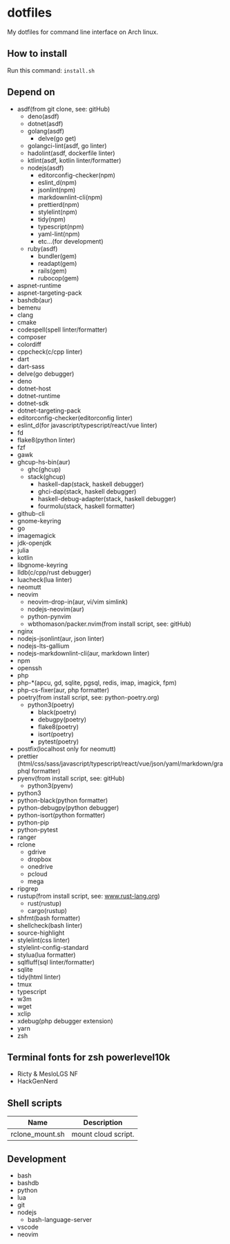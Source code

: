 # dotfiles

My dotfiles for command line interface on Arch linux.

## How to install

Run this command: `install.sh`

## Depend on

- asdf(from git clone, see: gitHub)
  - deno(asdf)
  - dotnet(asdf)
  - golang(asdf)
    - delve(go get)
  - golangci-lint(asdf, go linter)
  - hadolint(asdf, dockerfile linter)
  - ktlint(asdf, kotlin linter/formatter)
  - nodejs(asdf)
    - editorconfig-checker(npm)
    - eslint_d(npm)
    - jsonlint(npm)
    - markdownlint-cli(npm)
    - prettierd(npm)
    - stylelint(npm)
    - tidy(npm)
    - typescript(npm)
    - yaml-lint(npm)
    - etc...(for development)
  - ruby(asdf)
    - bundler(gem)
    - readapt(gem)
    - rails(gem)
    - rubocop(gem)
- aspnet-runtime
- aspnet-targeting-pack
- bashdb(aur)
- bemenu
- clang
- cmake
- codespell(spell linter/formatter)
- composer
- colordiff
- cppcheck(c/cpp linter)
- dart
- dart-sass
- delve(go debugger)
- deno
- dotnet-host
- dotnet-runtime
- dotnet-sdk
- dotnet-targeting-pack
- editorconfig-checker(editorconfig linter)
- eslint_d(for javascript/typescript/react/vue linter)
- fd
- flake8(python linter)
- fzf
- gawk
- ghcup-hs-bin(aur)
  - ghc(ghcup)
  - stack(ghcup)
    - haskell-dap(stack, haskell debugger)
    - ghci-dap(stack, haskell debugger)
    - haskell-debug-adapter(stack, haskell debugger)
    - fourmolu(stack, haskell formatter)
- github-cli
- gnome-keyring
- go
- imagemagick
- jdk-openjdk
- julia
- kotlin
- libgnome-keyring
- lldb(c/cpp/rust debugger)
- luacheck(lua linter)
- neomutt
- neovim
  - neovim-drop-in(aur, vi/vim simlink)
  - nodejs-neovim(aur)
  - python-pynvim
  - wbthomason/packer.nvim(from install script, see: gitHub)
- nginx
- nodejs-jsonlint(aur, json linter)
- nodejs-lts-gallium
- nodejs-markdownlint-cli(aur, markdown linter)
- npm
- openssh
- php
- php-\*(apcu, gd, sqlite, pgsql, redis, imap, imagick, fpm)
- php-cs-fixer(aur, php formatter)
- poetry(from install script, see: python-poetry.org)
  - python3(poetry)
    - black(poetry)
    - debugpy(poetry)
    - flake8(poetry)
    - isort(poetry)
    - pytest(poetry)
- postfix(localhost only for neomutt)
- prettier
  (html/css/sass/javascript/typescript/react/vue/json/yaml/markdown/graphql formatter)
- pyenv(from install script, see: gitHub)
  - python3(pyenv)
- python3
- python-black(python formatter)
- python-debugpy(python debugger)
- python-isort(python formatter)
- python-pip
- python-pytest
- ranger
- rclone
  - gdrive
  - dropbox
  - onedrive
  - pcloud
  - mega
- ripgrep
- rustup(from install script, see: www.rust-lang.org)
  - rust(rustup)
  - cargo(rustup)
- shfmt(bash formatter)
- shellcheck(bash linter)
- source-highlight
- stylelint(css linter)
- stylelint-config-standard
- stylua(lua formatter)
- sqlfluff(sql linter/formatter)
- sqlite
- tidy(html linter)
- tmux
- typescript
- w3m
- wget
- xclip
- xdebug(php debugger extension)
- yarn
- zsh

## Terminal fonts for zsh powerlevel10k

- Ricty & MesloLGS NF
- HackGenNerd

## Shell scripts

| Name            | Description         |
| --------------- | ------------------- |
| rclone_mount.sh | mount cloud script. |

## Development

- bash
- bashdb
- python
- lua
- git
- nodejs
  - bash-language-server
- vscode
- neovim
